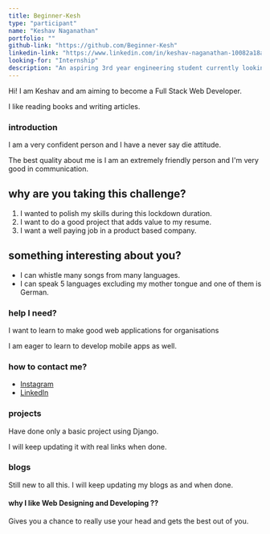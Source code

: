 ```yaml
---
title: Beginner-Kesh
type: "participant"
name: "Keshav Naganathan"
portfolio: ""
github-link: "https://github.com/Beginner-Kesh"
linkedin-link: "https://www.linkedin.com/in/keshav-naganathan-10082a18a/"
looking-for: "Internship"
description: "An aspiring 3rd year engineering student currently looking for 2020 Summer Internships"
---
```


<p>Hi! I am Keshav and am aiming to become a Full Stack Web Developer.</p>
<p>I like reading books and writing articles.</p>

### introduction

<p>I am a very confident person and I have a never say die attitude.<p>
<p>The best quality about me is I am an extremely friendly person and I'm very good in communication.<p>

## why are you taking this challenge?

<ol>
<li>
I wanted to polish my skills during this lockdown duration.
</li>
<li>
I want to do a good project that adds value to my resume.
</li>
<li>
I want a well paying job in a product based company.
</li>
</ol>

## something interesting about you?
<ul>
<li>
I can whistle many songs from many languages.
</li>
<li>
I can speak 5 languages excluding my mother tongue and one of them is German.
</li>
</ul>

### help I need?

<p>I want to learn to make good web applications for organisations</p>
<p>I am eager to learn to develop mobile apps as well.</p>

### how to contact me?

- <a href="https://www.instagram.com/this__is__kesh/">Instagram</a>
- <a href ="https://www.linkedin.com/in/keshav-naganathan-10082a18a/"> LinkedIn</a>

### projects

Have done only a basic project using Django.

I will keep updating it with real links when done.



### blogs

 Still new to all this.
 I will keep updating my blogs as and when done.

#### why I like Web Designing and Developing ??
<p> Gives you a chance to really use your head and gets the best out of you.</p>

